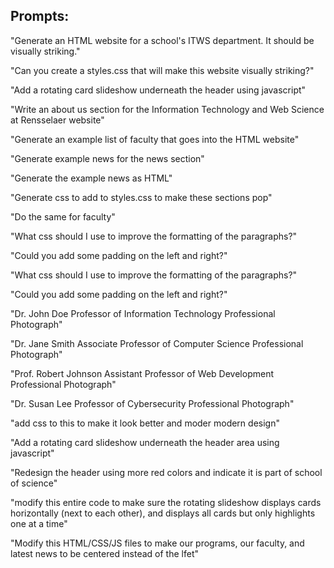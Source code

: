 ## Prompts:

"Generate an HTML website for a school's ITWS department. It should be visually striking."

"Can you create a styles.css that will make this website visually striking?"

"Add a rotating card slideshow underneath the header using javascript"

"Write an about us section for the Information Technology and Web Science at Rensselaer website"

"Generate an example list of faculty that goes into the HTML website"

"Generate example news for the news section"

"Generate the example news as HTML"

"Generate css to add to styles.css to make these sections pop"

"Do the same for faculty"

"What css should I use to improve the formatting of the paragraphs?"

"Could you add some padding on the left and right?"

"What css should I use to improve the formatting of the paragraphs?"

"Could you add some padding on the left and right?"

"Dr. John Doe
Professor of Information Technology
Professional Photograph"

"Dr. Jane Smith
Associate Professor of Computer Science
Professional Photograph"

"Prof. Robert Johnson
Assistant Professor of Web Development
Professional Photograph"

"Dr. Susan Lee
Professor of Cybersecurity
Professional Photograph"

"add css to this to make it look better and moder modern design"

"Add a rotating card slideshow underneath the header area using javascript"

"Redesign the header using more red colors and indicate it is part of school of science"

"modify this entire code to make sure the rotating slideshow displays cards horizontally (next to each other),  and displays all cards but only highlights one at a time"

"Modify this HTML/CSS/JS files to make our programs, our faculty, and latest news to be centered instead of the lfet"

